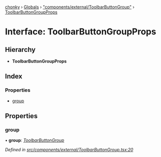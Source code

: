 [chonky](../README.md) › [Globals](../globals.md) › ["components/external/ToolbarButtonGroup"](../modules/_components_external_toolbarbuttongroup_.md) › [ToolbarButtonGroupProps](_components_external_toolbarbuttongroup_.toolbarbuttongroupprops.md)

# Interface: ToolbarButtonGroupProps

## Hierarchy

* **ToolbarButtonGroupProps**

## Index

### Properties

* [group](_components_external_toolbarbuttongroup_.toolbarbuttongroupprops.md#group)

## Properties

###  group

• **group**: *[ToolbarButtonGroup](_components_external_toolbarbuttongroup_.toolbarbuttongroup.md)*

*Defined in [src/components/external/ToolbarButtonGroup.tsx:20](https://github.com/TimboKZ/Chonky/blob/ce1f2d4/src/components/external/ToolbarButtonGroup.tsx#L20)*
